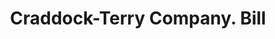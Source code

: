 ---
doi: 10.7916/D8RV20XB
date_other: '1900'
date_other_textual: 1900-1910
form: printed ephemera
genre:
- Invoices
name:
- Craddock-Terry Company
object_in_context_url: https://biggert.cul.columbia.edu/items/view/ave_biggert_01718
subject_hierarchical_geographic:
- Lynchburg, Virginia, United States
subject_name:
- Craddock-Terry Company
title: Craddock-Terry Company. Bill
sort_title: Craddock-Terry Company. Bill
call_number: ave_biggert_01718
coordinates:
- 37.40361111111111,-79.17
pid: ave_biggert_01718
identifiers: ave_biggert_01718
thumbnail: https://derivativo-2.library.columbia.edu/iiif/2/ldpd:490785/full/!256,256/0/native.jpg
permalink: "/items/ave_biggert_01718/"
layout: iiif-image-page
---